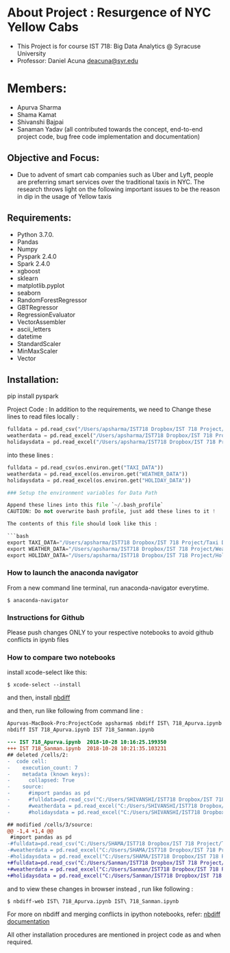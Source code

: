 # About Project : Resurgence of NYC Yellow Cabs

- This Project is for course IST 718: Big Data Analytics @ Syracuse University
- Professor: Daniel Acuna <deacuna@syr.edu>

# Members: 
- Apurva Sharma 
- Shama Kamat
- Shivanshi Bajpai
- Sanaman Yadav
(all contributed towards the concept, end-to-end project code, bug free code implementation and documentation)

## Objective and Focus:

- Due to advent of smart cab companies such as Uber and Lyft, people are preferring smart services over the traditional taxis in NYC. The research throws light on the following important issues to be the reason in dip in the usage of Yellow taxis

## Requirements:
- Python 3.7.0.
- Pandas
- Numpy
- Pyspark 2.4.0
- Spark 2.4.0
- xgboost 
- sklearn
- matplotlib.pyplot
- seaborn
- RandomForestRegressor
- GBTRegressor
- RegressionEvaluator
- VectorAssembler
- ascii_letters
- datetime
- StandardScaler
- MinMaxScaler
- Vector

## Installation: 
pip install pyspark

Project Code : In addition to the requirements, we need to Change these lines to read files locally :

```py
fulldata = pd.read_csv("/Users/apsharma/IST718 Dropbox/IST 718 Project/Taxi Data/2015-01_100k.csv")
weatherdata = pd.read_excel("/Users/apsharma/IST718 Dropbox/IST 718 Project/Weather Data/2015_weather.xlsx")
holidaysdata = pd.read_excel("/Users/apsharma/IST718 Dropbox/IST 718 Project/Holiday Data/holidays.xlsx")
```

into these lines :

```py
fulldata = pd.read_csv(os.environ.get("TAXI_DATA"))
weatherdata = pd.read_excel(os.environ.get("WEATHER_DATA"))
holidaysdata = pd.read_excel(os.environ.get("HOLIDAY_DATA"))

### Setup the environment variables for Data Path

Append these lines into this file `~/.bash_profile` 
CAUTION: Do not overwrite bash profile, just add these lines to it !

The contents of this file should look like this :

```bash
export TAXI_DATA="/Users/apsharma/IST718 Dropbox/IST 718 Project/Taxi Data/2015-01_100k.csv"
export WEATHER_DATA="/Users/apsharma/IST718 Dropbox/IST 718 Project/Weather Data/2015_weather.xlsx"
export HOLIDAY_DATA="/Users/apsharma/IST718 Dropbox/IST 718 Project/Holiday Data/holidays.xlsx"
```

### How to launch the anaconda navigator

From a new command line terminal, run anaconda-navigator everytime.

```console
$ anaconda-navigator
```

### Instructions for Github

Please push changes ONLY to your respective notebooks to avoid github conflicts in ipynb files



### How to compare two notebooks

install xcode-select like this:

```console
$ xcode-select --install
```

and then, install [nbdiff](https://github.com/jupyter/nbdime#installation) 

and then, run like following from command line :


```diff
Apurvas-MacBook-Pro:ProjectCode apsharma$ nbdiff IST\ 718_Apurva.ipynb IST\ 718_Sanman.ipynb 
nbdiff IST 718_Apurva.ipynb IST 718_Sanman.ipynb

--- IST 718_Apurva.ipynb  2018-10-28 10:16:25.199350
+++ IST 718_Sanman.ipynb  2018-10-28 10:21:35.103231
## deleted /cells/2:
-  code cell:
-    execution_count: 7
-    metadata (known keys):
-      collapsed: True
-    source:
-      #import pandas as pd
-      #fulldata=pd.read_csv("C:/Users/SHIVANSHI/IST718 Dropbox/IST 718 Project/Taxi Data/2015-01_100k.csv")
-      #weatherdata = pd.read_excel("C:/Users/SHIVANSHI/IST718 Dropbox/IST 718 Project/Weather Data/2015_weather.xlsx")
-      #holidaysdata = pd.read_excel("C:/Users/SHIVANSHI/IST718 Dropbox/IST 718 Project/Holiday Data/holidays.xlsx")

## modified /cells/3/source:
@@ -1,4 +1,4 @@
 #import pandas as pd
-#fulldata=pd.read_csv("C:/Users/SHAMA/IST718 Dropbox/IST 718 Project/Taxi Data/2015-01_100k.csv")
-#weatherdata = pd.read_excel("C:/Users/SHAMA/IST718 Dropbox/IST 718 Project/Weather Data/2015_weather.xlsx")
-#holidaysdata = pd.read_excel("C:/Users/SHAMA/IST718 Dropbox/IST 718 Project/Holiday Data/holidays.xlsx")
+#fulldata=pd.read_csv("C:/Users/Sanman/IST718 Dropbox/IST 718 Project/Taxi Data/2015-01_100k.csv")
+#weatherdata = pd.read_excel("C:/Users/Sanman/IST718 Dropbox/IST 718 Project/Weather Data/2015_weather.xlsx")
+#holidaysdata = pd.read_excel("C:/Users/Sanman/IST718 Dropbox/IST 718 Project/Holiday Data/holidays.xlsx")
```

and to view these changes in browser instead , run like following :
```
$ nbdiff-web IST\ 718_Apurva.ipynb IST\ 718_Sanman.ipynb 
```

For more on nbdiff and merging conflicts in ipython notebooks, refer:  [nbdiff documentation](https://nbdime.readthedocs.io/en/latest/cli.html)

All other installation procedures are mentioned in project code as and when required.
